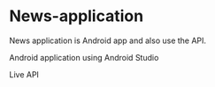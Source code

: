 # News-application
News application is Android app and also use the API.

Android application using Android Studio

Live API
